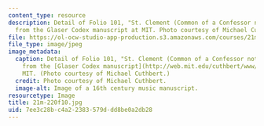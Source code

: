```yaml
---
content_type: resource
description: Detail of Folio 101, "St. Clement (Common of a Confessor not Bishop),"
  from the Glaser Codex manuscript at MIT. Photo courtesy of Michael Cuthbert.
file: https://ol-ocw-studio-app-production.s3.amazonaws.com/courses/21m-220-early-music-fall-2010/7ee3c28bc4a22383579ddd8be0a2db28_21m-220f10.jpg
file_type: image/jpeg
image_metadata:
  caption: Detail of Folio 101, "St. Clement (Common of a Confessor not Bishop),"
    from the [Glaser Codex manuscript](http://web.mit.edu/cuthbert/www/glaser/) at
    MIT. (Photo courtesy of Michael Cuthbert.)
  credit: Photo courtesy of Michael Cuthbert.
  image-alt: Image of a 16th century music manuscript.
resourcetype: Image
title: 21m-220f10.jpg
uid: 7ee3c28b-c4a2-2383-579d-dd8be0a2db28
---
```

